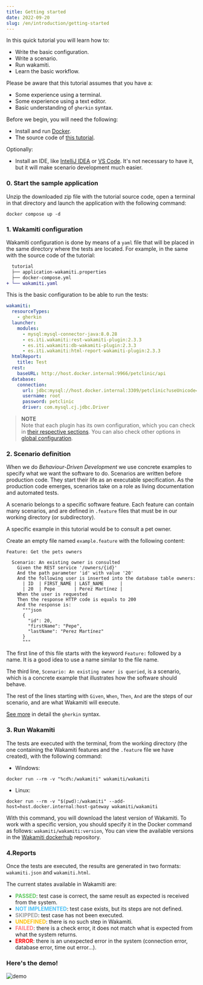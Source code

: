 ```yaml
---
title: Getting started
date: 2022-09-20
slug: /en/introduction/getting-started
---
```


In this quick tutorial you will learn how to:
- Write the basic configuration.
- Write a scenario.
- Run wakamiti.
- Learn the basic workflow.

Please be aware that this tutorial assumes that you have a:
- Some experience using a terminal.
- Some experience using a text editor.
- Basic understanding of `gherkin` syntax.

Before we begin, you will need the following:
- Install and run [Docker](https://www.docker.com/get-started/).
- The source code of [this tutorial](javascript:downloadTutorial()).

Optionally:
- Install an IDE, like [IntelliJ IDEA](https://www.jetbrains.com/idea/) or [VS Code](https://code.visualstudio.com/). 
  It's not necessary to have it, but it will make scenario development much easier.

### 0. Start the sample application
Unzip the downloaded zip file with the tutorial source code, open a terminal in that directory and launch the 
application with the following command:
```shell copy=true
docker compose up -d
```

### 1. Wakamiti configuration
Wakamiti configuration is done by means of a `yaml` file that will be placed in the same directory where the tests are 
located. For example, in the same with the source code of the tutorial:
```diff
  tutorial
  ├── application-wakamiti.properties
  ├── docker-compose.yml
+ └── wakamiti.yaml
```

This is the basic configuration to be able to run the tests:
```yml copy=true
wakamiti:
  resourceTypes:
    - gherkin
  launcher:
    modules:
      - mysql:mysql-connector-java:8.0.28
      - es.iti.wakamiti:rest-wakamiti-plugin:2.3.3
      - es.iti.wakamiti:db-wakamiti-plugin:2.3.3
      - es.iti.wakamiti:html-report-wakamiti-plugin:2.3.3
  htmlReport:
    title: Test
  rest:
    baseURL: http://host.docker.internal:9966/petclinic/api
  database:
    connection:
      url: jdbc:mysql://host.docker.internal:3309/petclinic?useUnicode=true
      username: root
      password: petclinic
      driver: com.mysql.cj.jdbc.Driver
```
> **NOTE** <br />
> Note that each plugin has its own configuration, which you can check in [their respective sections](en/plugins).
> You can also check other options in [global configuration](en/wakamiti/architecture#global-configuration).


### 2. Scenario definition
When we do *Behaviour-Driven Development* we use concrete examples to specify what we want the software to do. 
Scenarios are written before production code. They start their life as an executable specification. As the 
production code emerges, scenarios take on a role as living documentation and automated tests.

A scenario belongs to a specific software feature. Each feature can contain many scenarios, and are defined in `.feature` 
files that must be in our working directory (or subdirectory).

A specific example in this tutorial would be to consult a pet owner.

Create an empty file named `example.feature` with the following content:
```gherkin copy=true
Feature: Get the pets owners

  Scenario: An existing owner is consulted
    Given the REST service '/owners/{id}'
    And the path parameter 'id' with value '20'
    And the following user is inserted into the database table owners:
      | ID  | FIRST_NAME | LAST_NAME      |
      | 20  | Pepe       | Perez Martínez |
    When the user is requested
    Then the response HTTP code is equals to 200
    And the response is:
      """json
      {
        "id": 20,
        "firstName": "Pepe",
        "lastName": "Perez Martínez"
      }
      """
```
The first line of this file starts with the keyword `Feature:` followed by a name. It is a good idea to use a name 
similar to the file name.

The third line, `Scenario: An existing owner is queried`, is a scenario, which is a concrete example that illustrates 
how the software should behave.

The rest of the lines starting with `Given`, `When`, `Then`, `And` are the steps of our scenario, and are what Wakamiti 
will execute.

[See more](https://cucumber.io/docs/gherkin/) in detail the `gherkin` syntax.

### 3. Run Wakamiti
The tests are executed with the terminal, from the working directory (the one containing the Wakamiti features and the 
`.feature` file we have created), with the following command:

* Windows:
```Shell copy=true
docker run --rm -v "%cd%:/wakamiti" wakamiti/wakamiti
```
* Linux:
```Shell copy=true
docker run --rm -v "$(pwd):/wakamiti" --add-host=host.docker.internal:host-gateway wakamiti/wakamiti
```
With this command, you will download the latest version of Wakamiti. To work with a specific version, 
you should specify it in the Docker command as follows: `wakamiti/wakamiti:version`, You can view the available 
versions in the [Wakamiti dockerhub](https://hub.docker.com/r/wakamiti/wakamiti/tags) repository.


### 4.Reports
Once the tests are executed, the results are generated in two formats: `wakamiti.json` and `wakamiti.html`.

The current states available in Wakamiti are:

- <span style="color:#5fc95f">**PASSED**</span>: test case is correct, the same result as expected is received from the 
  system.
- <span style="color:#4fc3f7">**NOT IMPLEMENTED**</span>: test case exists, but its steps are not defined.
- <span style="color:#9e9e9e">**SKIPPED**</span>: test case has not been executed.
- <span style="color:#ffc107">**UNDEFINED**</span>: there is no such step in Wakamiti.
- <span style="color:#ff7b7e">**FAILED**</span>: there is a check error, it does not match what is expected from what the 
  system returns.
- <span style="color:#ff0000">**ERROR**</span>: there is an unexpected error in the system (connection error, database error, 
  time out error...).

### Here's the demo!

![demo](asciinema:/wakamiti_en.cast?poster=ntp:140:76)
